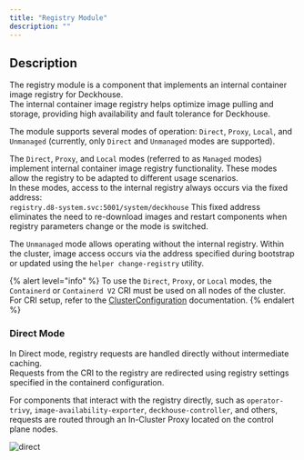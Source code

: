 ```yaml
---
title: "Registry Module"
description: ""
---
```


## Description

The registry module is a component that implements an internal container image registry for Deckhouse.  
The internal container image registry helps optimize image pulling and storage, providing high availability and fault tolerance for Deckhouse.  

The module supports several modes of operation: `Direct`, `Proxy`, `Local`, and `Unmanaged` (currently, only `Direct` and `Unmanaged` modes are supported).  

The `Direct`, `Proxy`, and `Local` modes (referred to as `Managed` modes) implement internal container image registry functionality. These modes allow the registry to be adapted to different usage scenarios.  
In these modes, access to the internal registry always occurs via the fixed address:  
`registry.d8-system.svc:5001/system/deckhouse`
This fixed address eliminates the need to re-download images and restart components when registry parameters change or the mode is switched.

The `Unmanaged` mode allows operating without the internal registry. Within the cluster, image access occurs via the address specified during bootstrap or updated using the `helper change-registry` utility.

{% alert level="info" %}
To use the `Direct`, `Proxy`, or `Local` modes, the `Containerd` or `Containerd V2` CRI must be used on all nodes of the cluster.  
For CRI setup, refer to the [ClusterConfiguration](/products/kubernetes-platform/documentation/v1/installing/configuration.html#clusterconfiguration) documentation.
{% endalert %}

### Direct Mode

In Direct mode, registry requests are handled directly without intermediate caching.  
Requests from the CRI to the registry are redirected using registry settings specified in the containerd configuration.  

For components that interact with the registry directly, such as `operator-trivy`, `image-availability-exporter`, `deckhouse-controller`, and others, requests are routed through an In-Cluster Proxy located on the control plane nodes.

<!--- Source: mermaid code from docs/internal/DIRECT.md --->
![direct](../../images/registry-module/direct.png)

<!-- ### Proxy Mode
This mode allows the registry to act as an intermediate proxy server between the client and the remote registry, optimizing access to frequently used images and reducing network load.
The caching proxy registry runs as static pods on control plane nodes. To ensure high availability, a load balancer is deployed on each cluster node.
Registry access from the CRI is performed through the load balancer, with the corresponding configuration set in containerd.
For components that access the registry directly, such as `operator-trivy`, `image-availability-exporter`, `deckhouse-controller`, and others, requests will also go through the caching proxy registry.
-->

<!-- ### Local Mode
This mode enables the creation of a local registry copy inside the cluster. Images from the remote registry are fully replicated to local storage.
Operation is similar to the caching proxy. The local registry also runs as static pods on control plane nodes. A per-node load balancer is used to ensure availability.
CRI access to the local registry is set up via the load balancer and configured in containerd.
Components that access the registry directly, such as `operator-trivy`, `image-availability-exporter`, `deckhouse-controller`, and others, will go to the local registry.
Populating the local registry is handled using the d8 tool.
-->
